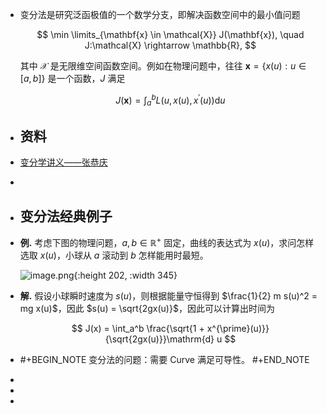 - 变分法是研究泛函极值的一个数学分支，即解决函数空间中的最小值问题
  
  $$ \min \limits_{\mathbf{x} \in \mathcal{X}} J(\mathbf{x}), \quad J:\mathcal{X} \rightarrow \mathbb{R}, $$
  
  其中 $\mathcal{X}$ 是无限维空间函数空间。例如在物理问题中，往往 $\mathbf{x} = \{x(u): u \in [a,b]\}$ 是一个函数，$J$ 满足
  
  $$ J(\mathbf{x}) = \int_a^b L(u, x(u), x^{\prime}(u))\mathrm{d} u $$
- ## 资料
- [变分学讲义——张恭庆](https://www.123pan.com/s/plj7Vv-2o223.html)
-
- ## 变分法经典例子
- **例.** 考虑下图的物理问题，$a,b \in \mathbb{R}^+$ 固定，曲线的表达式为 $x(u)$，求问怎样选取 $x(u)$，小球从 $a$ 滚动到 $b$ 怎样能用时最短。
  
  ![image.png](../assets/image_1718174013823_0.png){:height 202, :width 345}
- **解.** 假设小球瞬时速度为 $s(u)$，则根据能量守恒得到 $\frac{1}{2} m s(u)^2 = mg x(u)$，因此 $s(u) = \sqrt{2gx(u)}$，因此可以计算出时间为
  
  $$ J(x) = \int_a^b \frac{\sqrt{1 + x^{\prime}(u)}}{\sqrt{2gx(u)}}\mathrm{d} u $$
- #+BEGIN_NOTE
  变分法的问题：需要 Curve 满足可导性。
  #+END_NOTE
-
-
-
